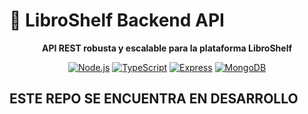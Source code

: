 # 🚀 LibroShelf Backend API

<div align="center">
  
  **API REST robusta y escalable para la plataforma LibroShelf**
  
  [![Node.js](https://img.shields.io/badge/Node.js-18+-339933?style=for-the-badge&logo=node.js&logoColor=white)](https://nodejs.org/)
  [![TypeScript](https://img.shields.io/badge/TypeScript-5.8.3-3178C6?style=for-the-badge&logo=typescript&logoColor=white)](https://www.typescriptlang.org/)
  [![Express](https://img.shields.io/badge/Express-5.1.0-000000?style=for-the-badge&logo=express&logoColor=white)](https://expressjs.com/)
  [![MongoDB](https://img.shields.io/badge/MongoDB-8.15.1-47A248?style=for-the-badge&logo=mongodb&logoColor=white)](https://www.mongodb.com/)
</div>


## ESTE REPO SE ENCUENTRA EN DESARROLLO